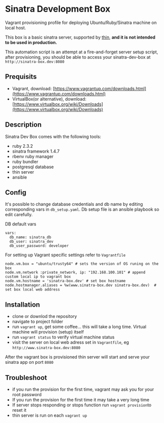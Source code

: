 
Sinatra Development Box
====

Vagrant provisioning profile for deploying Ubuntu/Ruby/Sinatra machine on local host. 

This box is a basic sinatra server, supported by [thin](https://github.com/macournoyer/thin), **and it is not intended to be used in production.**

This automation script is an attempt at a fire-and-forget server setup script, after provisioning, you should be able to access your sinatra-dev-box at `http://sinatra-box.dev:8080`
 
Prequisits
----
+ Vagrant, download: [https://www.vagrantup.com/downloads.html](https://www.vagrantup.com/downloads.html)
+ VirtualBox(or alternative), download: [https://www.virtualbox.org/wiki/Downloads](https://www.virtualbox.org/wiki/Downloads)

Description
----
Sinatra Dev Box comes with the following tools:

+ ruby 2.3.2
+ sinatra framework 1.4.7 
+ rbenv ruby manager
+ ruby bundler
+ postgresql database
+ thin server
+ ansible


Config
------
It's possible to change database credentials and db name by editing corresponding vars in `db_setup.yaml`. Db setup file is an ansible playbook so edit carefully.

DB default vars
```
vars:
  db_name: sinatra_db
  db_user: sinatra_dev
  db_user_password: developer
```

For setting up Vagrant specific settings refer to `Vagrantfile`

```
node.vm.box = "ubuntu/trusty64" # sets the version of OS runing on the box
node.vm.network :private_network, ip: "192.168.100.101" # append custom local ip to vagrant box
node.vm.hostname = 'sinatra-box.dev' # set box hostname
node.hostmanager.aliases = %w(www.sinatra-box.dev sinatra-box.dev)	# set box local web address
```

Installation
-----

+ clone or downlod the repository
+ navigate to project folder
+ run `vagrant up`, get some coffee... this will take a long time. Virtual machine will provision (setup) itself
+ run `vagrant status` to verify virtual machine status
+ visit the server on local web adress set in `Vagrantfile`, eg `http://www.sinatra-box.dev:8080`

After the vagrant box is provisioned thin server will start and serve your sinatra app on port `8080`


Troubleshoot
----
+ if you run the provision for the first time, vagrant may ask you for your root password
+ If you run the provision for the first time it may take a very long time
+ If server stops responding or stops function run `vagrant provision`to reset it 
+ thin server is run on each `vagrant up`